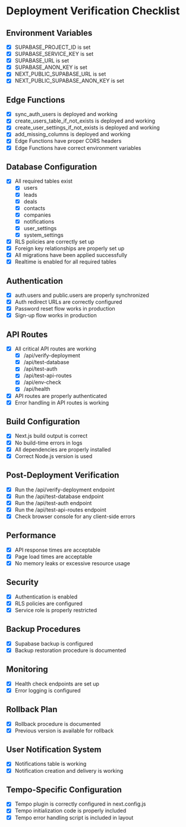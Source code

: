 # Deployment Verification Checklist

## Environment Variables
- [x] SUPABASE_PROJECT_ID is set
- [x] SUPABASE_SERVICE_KEY is set
- [x] SUPABASE_URL is set
- [x] SUPABASE_ANON_KEY is set
- [x] NEXT_PUBLIC_SUPABASE_URL is set
- [x] NEXT_PUBLIC_SUPABASE_ANON_KEY is set

## Edge Functions
- [x] sync_auth_users is deployed and working
- [x] create_users_table_if_not_exists is deployed and working
- [x] create_user_settings_if_not_exists is deployed and working
- [x] add_missing_columns is deployed and working
- [x] Edge Functions have proper CORS headers
- [x] Edge Functions have correct environment variables

## Database Configuration
- [x] All required tables exist
  - [x] users
  - [x] leads
  - [x] deals
  - [x] contacts
  - [x] companies
  - [x] notifications
  - [x] user_settings
  - [x] system_settings
- [x] RLS policies are correctly set up
- [x] Foreign key relationships are properly set up
- [x] All migrations have been applied successfully
- [x] Realtime is enabled for all required tables

## Authentication
- [x] auth.users and public.users are properly synchronized
- [x] Auth redirect URLs are correctly configured
- [x] Password reset flow works in production
- [x] Sign-up flow works in production

## API Routes
- [x] All critical API routes are working
  - [x] /api/verify-deployment
  - [x] /api/test-database
  - [x] /api/test-auth
  - [x] /api/test-api-routes
  - [x] /api/env-check
  - [x] /api/health
- [x] API routes are properly authenticated
- [x] Error handling in API routes is working

## Build Configuration
- [x] Next.js build output is correct
- [x] No build-time errors in logs
- [x] All dependencies are properly installed
- [x] Correct Node.js version is used

## Post-Deployment Verification
- [x] Run the /api/verify-deployment endpoint
- [x] Run the /api/test-database endpoint
- [x] Run the /api/test-auth endpoint
- [x] Run the /api/test-api-routes endpoint
- [x] Check browser console for any client-side errors

## Performance
- [x] API response times are acceptable
- [x] Page load times are acceptable
- [x] No memory leaks or excessive resource usage

## Security
- [x] Authentication is enabled
- [x] RLS policies are configured
- [x] Service role is properly restricted

## Backup Procedures
- [x] Supabase backup is configured
- [x] Backup restoration procedure is documented

## Monitoring
- [x] Health check endpoints are set up
- [x] Error logging is configured

## Rollback Plan
- [x] Rollback procedure is documented
- [x] Previous version is available for rollback

## User Notification System
- [x] Notifications table is working
- [x] Notification creation and delivery is working

## Tempo-Specific Configuration
- [x] Tempo plugin is correctly configured in next.config.js
- [x] Tempo initialization code is properly included
- [x] Tempo error handling script is included in layout
